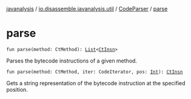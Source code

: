 [javanalysis](../../index.md) / [io.disassemble.javanalysis.util](../index.md) / [CodeParser](index.md) / [parse](./parse.md)

# parse

`fun parse(method: CtMethod): `[`List`](https://kotlinlang.org/api/latest/jvm/stdlib/kotlin.collections/-list/index.html)`<`[`CtInsn`](../../io.disassemble.javanalysis.insn/-ct-insn/index.md)`>`

Parses the bytecode instructions of a given method.

`fun parse(method: CtMethod, iter: CodeIterator, pos: `[`Int`](https://kotlinlang.org/api/latest/jvm/stdlib/kotlin/-int/index.html)`): `[`CtInsn`](../../io.disassemble.javanalysis.insn/-ct-insn/index.md)

Gets a string representation of the bytecode instruction at the specified
position.

